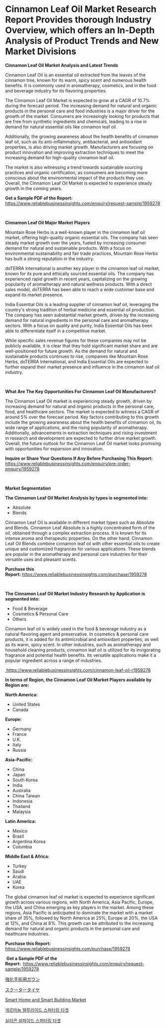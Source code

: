 <p><h1>Cinnamon Leaf Oil Market Research Report Provides thorough Industry Overview, which offers an In-Depth Analysis of Product Trends and New Market Divisions</h1></p><p><strong>Cinnamon Leaf Oil Market Analysis and Latest Trends</strong></p>
<p><p>Cinnamon Leaf Oil is an essential oil extracted from the leaves of the cinnamon tree, known for its warm, spicy scent and numerous health benefits. It is commonly used in aromatherapy, cosmetics, and in the food and beverage industry for its flavoring properties.</p><p>The Cinnamon Leaf Oil Market is expected to grow at a CAGR of 10.7% during the forecast period. The increasing demand for natural and organic products in the personal care and food industries is a major driver for the growth of the market. Consumers are increasingly looking for products that are free from synthetic ingredients and chemicals, leading to a rise in demand for natural essential oils like cinnamon leaf oil.</p><p>Additionally, the growing awareness about the health benefits of cinnamon leaf oil, such as its anti-inflammatory, antibacterial, and antioxidant properties, is also driving market growth. Manufacturers are focusing on product innovation and improving extraction techniques to meet the increasing demand for high-quality cinnamon leaf oil.</p><p>The market is also witnessing a trend towards sustainable sourcing practices and organic certification, as consumers are becoming more conscious about the environmental impact of the products they use. Overall, the Cinnamon Leaf Oil Market is expected to experience steady growth in the coming years.</p></p>
<p><strong>Get a Sample PDF of the Report:&nbsp;</strong> <a href="https://www.reliablebusinessinsights.com/enquiry/request-sample/1959278">https://www.reliablebusinessinsights.com/enquiry/request-sample/1959278</a></p>
<p>&nbsp;</p>
<p><strong>Cinnamon Leaf Oil Major Market Players</strong></p>
<p><p>Mountain Rose Herbs is a well-known player in the cinnamon leaf oil market, offering high-quality organic essential oils. The company has seen steady market growth over the years, fueled by increasing consumer demand for natural and sustainable products. With a focus on environmental sustainability and fair trade practices, Mountain Rose Herbs has built a strong reputation in the industry.</p><p>doTERRA International is another key player in the cinnamon leaf oil market, known for its pure and ethically sourced essential oils. The company has experienced rapid growth in recent years, capitalizing on the growing popularity of aromatherapy and natural wellness products. With a direct sales model, doTERRA has been able to reach a wide customer base and expand its market presence.</p><p>India Essential Oils is a leading supplier of cinnamon leaf oil, leveraging the country's strong tradition of herbal medicine and essential oil production. The company has seen substantial market growth, driven by the increasing demand for natural ingredients in the personal care and aromatherapy sectors. With a focus on quality and purity, India Essential Oils has been able to differentiate itself in a competitive market.</p><p>While specific sales revenue figures for these companies may not be publicly available, it is clear that they hold significant market share and are well-positioned for future growth. As the demand for natural and sustainable products continues to rise, companies like Mountain Rose Herbs, doTERRA International, and India Essential Oils are expected to further expand their market presence and influence in the cinnamon leaf oil industry.</p></p>
<p>&nbsp;</p>
<p><strong>What Are The Key Opportunities For Cinnamon Leaf Oil Manufacturers?</strong></p>
<p><p>The Cinnamon Leaf Oil market is experiencing steady growth, driven by increasing demand for natural and organic products in the personal care, food, and healthcare sectors. The market is expected to witness a CAGR of around 5% over the forecast period. Key factors contributing to this growth include the growing awareness about the health benefits of cinnamon oil, its wide range of applications, and the rising popularity of aromatherapy. Additionally, advancements in extraction techniques and rising investment in research and development are expected to further drive market growth. Overall, the future outlook for the Cinnamon Leaf Oil market looks promising with opportunities for expansion and innovation.</p></p>
<p><strong>Inquire or Share Your Questions If Any Before Purchasing This Report:</strong> <a href="https://www.reliablebusinessinsights.com/enquiry/pre-order-enquiry/1959278">https://www.reliablebusinessinsights.com/enquiry/pre-order-enquiry/1959278</a></p>
<p>&nbsp;</p>
<p><strong>Market Segmentation</strong></p>
<p><strong>The Cinnamon Leaf Oil Market Analysis by types is segmented into:</strong></p>
<p><ul><li>Absolute</li><li>Blends</li></ul></p>
<p><p>Cinnamon Leaf Oil is available in different market types such as Absolute and Blends. Cinnamon Leaf Absolute is a highly concentrated form of the oil, obtained through a complex extraction process. It is known for its intense aroma and therapeutic properties. On the other hand, Cinnamon Leaf Oil Blends combine cinnamon leaf oil with other essential oils to create unique and customized fragrances for various applications. These blends are popular in the aromatherapy and personal care industries for their versatile uses and pleasant scents.</p></p>
<p><strong>Purchase this Report:&nbsp;</strong><a href="https://www.reliablebusinessinsights.com/purchase/1959278">https://www.reliablebusinessinsights.com/purchase/1959278</a></p>
<p>&nbsp;</p>
<p><strong>The Cinnamon Leaf Oil Market Industry Research by Application is segmented into:</strong></p>
<p><ul><li>Food & Beverage</li><li>Cosmetics & Personal Care</li><li>Others</li></ul></p>
<p><p>Cinnamon leaf oil is widely used in the food & beverage industry as a natural flavoring agent and preservative. In cosmetics & personal care products, it is added for its antimicrobial and antioxidant properties, as well as its warm, spicy scent. In other industries, such as aromatherapy and household cleaning products, cinnamon leaf oil is utilized for its invigorating fragrance and potential health benefits. Its versatile applications make it a popular ingredient across a range of industries.</p></p>
<p><a href="https://www.reliablebusinessinsights.com/cinnamon-leaf-oil-r1959278">&nbsp;https://www.reliablebusinessinsights.com/cinnamon-leaf-oil-r1959278</a></p>
<p><strong>In terms of Region, the Cinnamon Leaf Oil Market Players available by Region are:</strong></p>
<p>
    <p> <strong> North America: </strong>
        <ul>
            <li>United States</li>
            <li>Canada</li>
        </ul>
        </p> 
    <p> <strong> Europe: </strong>
        <ul>
            <li>Germany</li>
            <li>France</li>
            <li>U.K.</li>
            <li>Italy</li>
            <li>Russia</li>
        </ul>
        </p> 
    <p> <strong> Asia-Pacific: </strong>
        <ul>
            <li>China</li>
            <li>Japan</li>
            <li>South Korea</li>
            <li>India</li>
            <li>Australia</li>
            <li>China Taiwan</li>
            <li>Indonesia</li>
            <li>Thailand</li>
            <li>Malaysia</li>
        </ul>
        </p> 
    <p> <strong> Latin America: </strong>
        <ul>
            <li>Mexico</li>
            <li>Brazil</li>
            <li>Argentina Korea</li>
            <li>Colombia</li>
        </ul>
        </p> 
    <p> <strong> Middle East & Africa: </strong>
        <ul>
            <li>Turkey</li>
            <li>Saudi</li>
            <li>Arabia</li>
            <li>UAE</li>
            <li>Korea</li>
        </ul>
    </p>
    </p>
<p><p>The global cinnamon leaf oil market is expected to experience significant growth across various regions, with North America, Asia Pacific, Europe, the USA, and China emerging as key players in the market. Among these regions, Asia Pacific is anticipated to dominate the market with a market share of 35%, followed by North America at 25%, Europe at 20%, the USA at 12%, and China at 8%. This growth can be attributed to the increasing demand for natural and organic products in the personal care and healthcare industries.</p></p>
<p><strong>Purchase this Report: </strong><a href="https://www.reliablebusinessinsights.com/purchase/1959278">https://www.reliablebusinessinsights.com/purchase/1959278</a></p>
<p>&nbsp;<strong>Get a Sample PDF of the Report:&nbsp;&nbsp;</strong><a href="https://www.reliablebusinessinsights.com/enquiry/request-sample/1959278">https://www.reliablebusinessinsights.com/enquiry/request-sample/1959278</a></p>
<p><strong></strong></p>
<p><p><a href="https://medium.com/@candiceveum_27405/%E5%BC%B7%E5%8C%96%E6%89%8B%E8%A1%93%E3%82%AC%E3%82%A6%E3%83%B3%E5%B8%82%E5%A0%B4%E3%81%AE%E5%88%86%E6%9E%90-%E3%82%B0%E3%83%AD%E3%83%BC%E3%83%90%E3%83%AB%E7%94%A3%E6%A5%AD%E8%A6%8B%E9%80%9A%E3%81%97%E3%81%A8%E4%BA%88%E6%B8%AC-2024%E5%B9%B4%E3%81%8B%E3%82%892031%E5%B9%B4-752e6062d88a">強化手術用ガウン</a></p><p><a href="https://medium.com/@idellamante2023/%E3%82%B9%E3%82%AF%E3%83%BC%E3%82%BF%E3%83%BC%E3%82%BF%E3%82%A4%E3%83%A4%E5%B8%82%E5%A0%B4-2031%E5%B9%B4%E3%81%BE%E3%81%A7%E3%81%AE%E3%83%88%E3%83%AC%E3%83%B3%E3%83%89-%E4%BA%88%E6%B8%AC-%E7%AB%B6%E4%BA%89%E5%88%86%E6%9E%90-59d71e0659f9">スクータータイヤ</a></p><p><a href="https://github.com/sofayahoo2023/Market-Research-Report-List-5/blob/main/smart-home-and-smart-building-market.md">Smart Home and Smart Building Market</a></p><p><a href="https://medium.com/@matthiasdkins856/%EC%A0%80%EB%A5%B4%EB%A7%88%EB%8A%84-%ED%85%94%EB%A3%A8%EB%9D%BC%EC%9D%B4%EB%93%9C-%EC%8A%A4%ED%8D%BC%ED%84%B0%EB%A7%81-%ED%83%80%EA%B2%9F-%EC%8B%9C%EC%9E%A5-2031%EB%85%84%EA%B9%8C%EC%A7%80%EC%9D%98-%ED%8A%B8%EB%A0%8C%EB%93%9C-%EC%98%88%EC%B8%A1-%EB%B0%8F-%EA%B2%BD%EC%9F%81-%EB%B6%84%EC%84%9D-bd2840124f95">게르마늄 텔루라이드 스퍼터링 타겟</a></p><p><a href="https://medium.com/@minimini78678/%EC%8B%A4%EB%A6%AC%EC%BD%98-%ED%99%A9%ED%99%94%EB%AC%BC-%EC%8A%A4%ED%8D%BC%ED%84%B0%EB%A7%81-%ED%83%80%EA%B2%9F-%EC%8B%9C%EC%9E%A5-%EB%B3%B4%EA%B3%A0%EC%84%9C%EB%8A%94-%EC%9D%B4-%EC%8B%9C%EC%9E%A5%EC%9D%98-%EC%B5%9C%EC%8B%A0-%EB%8F%99%ED%96%A5%EA%B3%BC-%EC%84%B1%EC%9E%A5-%EA%B8%B0%ED%9A%8C%EB%A5%BC-%EB%93%9C%EB%9F%AC%EB%83%85%EB%8B%88%EB%8B%A4-84ec3f820652">실리콘 설파이드 스퍼터링 타겟</a></p></p>